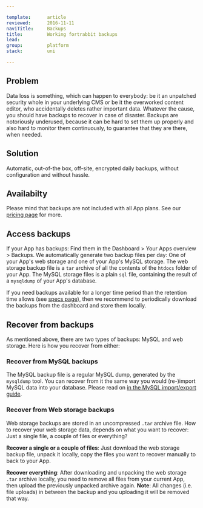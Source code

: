 ```yaml
---

template:      article
reviewed:      2016-11-11
naviTitle:     Backups
title:         Working fortrabbit backups
lead:
group:         platform
stack:         uni

---
```



## Problem

Data loss is something, which can happen to everybody: be it an unpatched security whole in your underlying CMS or be it the overworked content editor, who accidentally deletes rather important data. Whatever the cause, you should have backups to recover in case of disaster. Backups are notoriously underused, because it can be hard to set them up properly and also hard to monitor them continuously, to guarantee that they are there, when needed.

## Solution

Automatic, out-of-the box, off-site, encrypted daily backups, without configuration and without hassle.

<!-- TODO: link to marketing page when ready -->


## Availabilty

Please mind that backups are not included with all App plans. See our [pricing page](https://www.fortrabbit.com/pricing) for more.



## Access backups

If your App has backups: Find them in the Dashboard > Your Apps overview > Backups. We automatically generate two backup files per day: One of your App's web storage and one of your App's MySQL storage. The web storage backup file is a `tar` archive of all the contents of the `htdocs` folder of your App. The MySQL storage files is a plain `sql` file, containing the result of a `mysqldump` of your App's database.

If you need backups available for a longer time period than the retention time allows (see [specs page](https://www.fortrabbit.com/specs)), then we recommend to periodically download the backups from the dashboard and store them locally.

## Recover from backups

As mentioned above, there are two types of backups: MySQL and web storage. Here is how you recover from either:

### Recover from MySQL backups

The MySQL backup file is a regular MySQL dump, generated by the `mysqldump` tool. You can recover from it the same way you would (re-)import MySQL data into your database. Please read on [in the MySQL import/export guide](mysql#toc-export-amp-import).

### Recover from Web storage backups

Web storage backups are stored in an uncompressed `.tar` archive file. How to recover your web storage data, depends on what you want to recover: Just a single file, a couple of files or everything?

**Recover a single or a couple of files**: Just download the web storage backup file, unpack it locally, copy the files you want to recover manually to back to your App.

**Recover everything**: After downloading and unpacking the web storage `.tar` archive locally, you need to remove all files from your current App, then upload the previously unpacked archive again. **Note**: All changes (i.e. file uploads) in between the backup and you uploading it will be removed that way.
